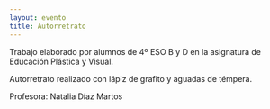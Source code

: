 ```yaml
---
layout: evento 
title: Autorretrato
---
```


Trabajo elaborado por alumnos de 4º ESO  B y D en la asignatura de  Educación Plástica y Visual.

Autorretrato realizado con lápiz de grafito y aguadas de témpera.

Profesora: Natalia Díaz Martos
